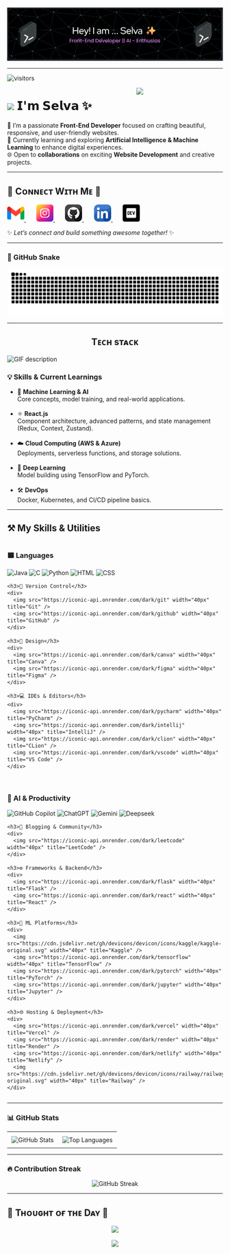![Header](./header.png)

---
![visitors](https://vbr.nathanchung.dev/badge?page_id=selvaganesh19.selagvanesh19&color=00cf00)

<div>
  <img align="right" width="40%" src="https://owlbertsio-resized.s3.amazonaws.com/Popper.psd.full.png">
</div>

# <img src="https://emojis.slackmojis.com/emojis/images/1531849430/4246/blob-sunglasses.gif?1531849430" width="30"/> 𝗜'𝗺 𝗦𝗲𝗹𝘃𝗮 ✨

🎨 I’m a passionate **Front-End Developer** focused on crafting beautiful, responsive, and user-friendly websites.  
🤖 Currently learning and exploring **Artificial Intelligence & Machine Learning** to enhance digital experiences.  
🌐 Open to **collaborations** on exciting **Website Development** and creative projects. 

---

<h2 align="left">🤝 Cᴏɴɴᴇᴄᴛ Wɪᴛʜ Mᴇ 🤝</h2>

<p align="left">

  <a href="mailto:selvavelayutham395@gmail.com" target="_blank"> 
    <img src="./gmail.png" width="40" height="40" alt="Email" />
  </a>
  &nbsp;&nbsp;&nbsp;&nbsp;&nbsp;

  <a href="https://www.instagram.com/_selvxsh.__" target="_blank"> 
    <img src="./instagram.png" width="40" height="40" alt="Instagram" />
  </a>
  &nbsp;&nbsp;&nbsp;&nbsp;&nbsp;

  <a href="https://github.com/selvaganesh19" target="_blank"> 
    <img src="./github.png" width="40" height="40" alt="GitHub" />
  </a>
  &nbsp;&nbsp;&nbsp;&nbsp;&nbsp;

  <a href="https://www.linkedin.com/in/selvaganesh-velayutham-025bb1284" target="_blank">
    <img src="./linkedin.png" width="40" height="40" alt="LinkedIn" />
  </a>
  &nbsp;&nbsp;&nbsp;&nbsp;&nbsp;

  <a href="https://selvaganesh19.github.io/Portfolio-React/" target="_blank">
    <img src="./dev_to.png" width="40" height="40" alt="Portfolio" />
  </a>

</p>


✨ _Let’s connect and build something awesome together!_ ✨

---

### 🐍 GitHub Snake

<p align="center">
  <img src="https://github.com/Selvaganesh19/Selvaganesh19/blob/output/github-snake.svg" />
</p>

---

<h2 align="center">Tᴇᴄʜ sᴛᴀᴄᴋ</h2> 
<picture>
  <source media="(prefers-color-scheme: dark)" srcset="./Skills_Animation_Dark.gif">
  <source media="(prefers-color-scheme: light)" srcset="./Skills_Animation_White.gif">
  <img align="left" alt="GIF description" src="./Skills_Animation_White.gif">
</picture>
<br />

<h3 align="left">💡 Skills & Current Learnings</h3>

<ul align="left">
  <li>🤖 <strong>Machine Learning & AI</strong><br>Core concepts, model training, and real-world applications.</li><br>

  <li>⚛️ <strong>React.js</strong><br>Component architecture, advanced patterns, and state management (Redux, Context, Zustand).</li><br>

  <li>☁️ <strong>Cloud Computing (AWS & Azure)</strong><br>Deployments, serverless functions, and storage solutions.</li><br>

  <li>🧠 <strong>Deep Learning</strong><br>Model building using TensorFlow and PyTorch.</li><br>

  <li>🛠️ <strong>DevOps</strong><br>Docker, Kubernetes, and CI/CD pipeline basics.</li>
</ul>


---
<h2>⚒️ My Skills & Utilities</h2>

<div style="display: flex; flex-wrap: wrap; gap: 20px;">
  <!-- Left Column -->
  <div style="flex: 1; min-width: 300px;">
    <h3>🟦 Languages</h3>
    <div>
      <img src="https://iconic-api.onrender.com/dark/java" width="40px" title="Java" />
      <img src="https://iconic-api.onrender.com/dark/c" width="40px" title="C" />
      <img src="https://iconic-api.onrender.com/dark/python" width="40px" title="Python" />
      <img src="https://iconic-api.onrender.com/dark/html" width="40px" title="HTML" />
      <img src="https://iconic-api.onrender.com/dark/css" width="40px" title="CSS" />
    </div>

    <h3>🔧 Version Control</h3>
    <div>
      <img src="https://iconic-api.onrender.com/dark/git" width="40px" title="Git" />
      <img src="https://iconic-api.onrender.com/dark/github" width="40px" title="GitHub" />
    </div>

    <h3>🎨 Design</h3>
    <div>
      <img src="https://iconic-api.onrender.com/dark/canva" width="40px" title="Canva" />
      <img src="https://iconic-api.onrender.com/dark/figma" width="40px" title="Figma" />
    </div>

    <h3>💻 IDEs & Editors</h3>
    <div>
      <img src="https://iconic-api.onrender.com/dark/pycharm" width="40px" title="PyCharm" />
      <img src="https://iconic-api.onrender.com/dark/intellij" width="40px" title="IntelliJ" />
      <img src="https://iconic-api.onrender.com/dark/clion" width="40px" title="CLion" />
      <img src="https://iconic-api.onrender.com/dark/vscode" width="40px" title="VS Code" />
    </div>
  </div>

  <!-- Right Column -->
  <div style="flex: 1; min-width: 300px;">
    <h3>🤖 AI & Productivity</h3>
    <div>
      <img src="https://iconic-api.onrender.com/dark/github" width="40px" title="GitHub Copilot" />
      <img src="https://iconic-api.onrender.com/dark/chatgpt" width="40px" title="ChatGPT" />
      <img src="https://iconic-api.onrender.com/dark/gemini" width="40px" title="Gemini" />
      <img src="https://iconic-api.onrender.com/dark/deepseek" width="40px" title="Deepseek" />
    </div>

    <h3>📝 Blogging & Community</h3>
    <div>
      <img src="https://iconic-api.onrender.com/dark/leetcode" width="40px" title="LeetCode" />
    </div>

    <h3>⚙️ Frameworks & Backend</h3>
    <div>
      <img src="https://iconic-api.onrender.com/dark/flask" width="40px" title="Flask" />
      <img src="https://iconic-api.onrender.com/dark/react" width="40px" title="React" />
    </div>

    <h3>🧠 ML Platforms</h3>
    <div>
      <img src="https://cdn.jsdelivr.net/gh/devicons/devicon/icons/kaggle/kaggle-original.svg" width="40px" title="Kaggle" />
      <img src="https://iconic-api.onrender.com/dark/tensorflow" width="40px" title="TensorFlow" />
      <img src="https://iconic-api.onrender.com/dark/pytorch" width="40px" title="PyTorch" />
      <img src="https://iconic-api.onrender.com/dark/jupyter" width="40px" title="Jupyter" />
    </div>

    <h3>🌐 Hosting & Deployment</h3>
    <div>
      <img src="https://iconic-api.onrender.com/dark/vercel" width="40px" title="Vercel" />
      <img src="https://iconic-api.onrender.com/dark/render" width="40px" title="Render" />
      <img src="https://iconic-api.onrender.com/dark/netlify" width="40px" title="Netlify" />
      <img src="https://cdn.jsdelivr.net/gh/devicons/devicon/icons/railway/railway-original.svg" width="40px" title="Railway" />
    </div>
  </div>
</div>

---

### 📊 GitHub Stats

<div align="center">

  <table>
    <tr>
      <td style="padding: 10px;">
        <img src="https://github-readme-stats.vercel.app/api?username=selvaganesh19&theme=dark&hide_border=false&include_all_commits=false&count_private=false" alt="GitHub Stats" />
      </td>
      <td style="padding: 10px;">
        <img src="https://github-readme-stats.vercel.app/api/top-langs/?username=selvaganesh19&theme=dark&hide_border=false&layout=compact" alt="Top Languages" />
      </td>
    </tr>
  </table>

</div>

---

### 🔥 Contribution Streak

<p align="center">
  <img src="https://nirzak-streak-stats.vercel.app/?user=selvaganesh19&theme=dark&hide_border=false" alt="GitHub Streak" />
</p>


---

<!--Dynamic Quote card updates everyday at 12 PM--> 
<h2 align="left">🌟 Tʜᴏᴜɢʜᴛ ᴏғ ᴛʜᴇ Dᴀʏ 🌟</h2>

<!--STARTS_HERE_QUOTE_CARD-->
<p align="center">
    <img src="https://readme-daily-quotes.vercel.app/api?author=Albus%20Dumbledore&quote=It%20is%20important%20to%20fight%20and%20fight%20again%2C%20and%20keep%20fighting%2C%20for%20only%20then%20can%20evil%20be%20kept%20at%20bay%20though%20never%20quite%20eradicated.&theme=dark&bg_color=220a28&author_color=ffeb95&accent_color=c56a90">
</p>
<!--ENDS_HERE_QUOTE_CARD-->

<p align="center">
  <img src="https://capsule-render.vercel.app/api?type=waving&color=gradient&height=65&section=footer"/>
</p>

